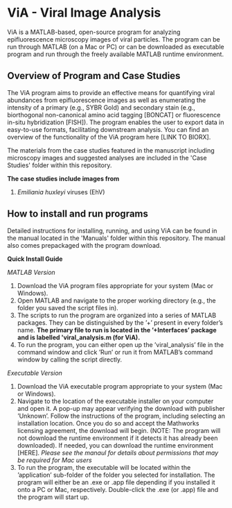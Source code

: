 # ViA - Viral Image Analysis
ViA is a MATLAB-based, open-source program for analyzing epifluorescence microscopy images of viral particles. The program can be run through MATLAB (on a Mac or PC) or can be downloaded as executable program and run through the freely available MATLAB runtime environment.

## Overview of Program and Case Studies
The ViA program aims to provide an effective means for quantifying viral abundances from epifluorescence images as well as enumerating the intensity of a primary (e.g., SYBR Gold) and secondary stain (e.g., biorthogonal non-canonical amino acid tagging [BONCAT] or fluorescence in-situ hybridization [FISH]). The program enables the user to export data in easy-to-use formats, facilitating downstream analysis. You can find an overview of the functionality of the ViA program here [LINK TO BIORX].

The materials from the case studies featured in the manuscript including microscopy images and suggested analyses are included in the 'Case Studies' folder within this repository. 

**The case studies include images from**
1) *Emiliania huxleyi* viruses (EhV)

## How to install and run programs
Detailed instructions for installing, running, and using ViA can be found in the manual located in the 'Manuals' folder within this repository. The manual also comes prepackaged with the program download.

**Quick Install Guide**

*MATLAB Version*
1. Download the ViA program files appropriate for your system (Mac or Windows).
2. Open MATLAB and navigate to the proper working directory (e.g., the folder you saved the script files in).
3. The scripts to run the program are organized into a series of MATLAB packages. They can be distinguished by the ’+’ present in every folder’s name. **The primary file to run is located in the ’+Interfaces’ package and is labelled 'viral_analysis.m (for ViA).**
4. To run the program, you can either open up the ’viral_analysis’ file in the command window and click ’Run’ or run it from MATLAB’s command window by calling the script directly.

*Executable Version*
1. Download the ViA executable program appropriate to your system (Mac or Windows). 
2. Navigate to the location of the executable installer on your computer and open it. A pop-up may appear verifying the download with publisher ’Unknown’. Follow the instructions of the program, including selecting an installation location. Once you do so and accept the Mathworks licensing agreement, the download will begin. (NOTE: The program will not download the runtime environment if it detects it has already been downloaded). If needed, you can download the runtime environment [HERE]. *Please see the manaul for details about permissions that may be required for Mac users*
3. To run the program, the executable will be located within the ’application’ sub-folder of the folder you selected for installation. The program will either be an .exe or .app file depending if you installed it onto a PC or Mac, respectively. Double-click the .exe (or .app) file and the program will start up. 
